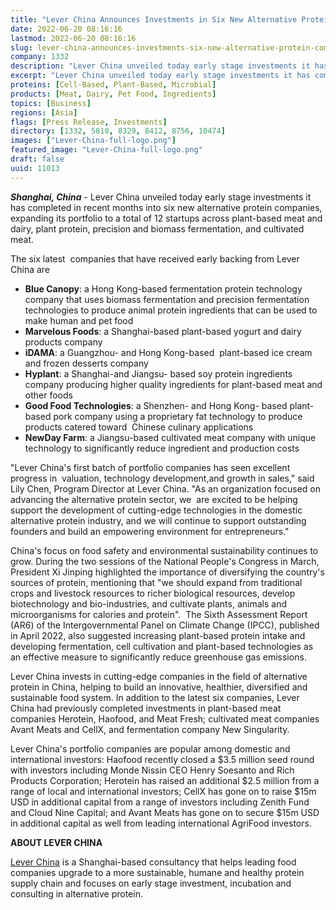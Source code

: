 ```yaml
---
title: "Lever China Announces Investments in Six New Alternative Protein Companies"
date: 2022-06-20 08:16:16
lastmod: 2022-06-20 08:16:16
slug: lever-china-announces-investments-six-new-alternative-protein-companies
company: 1332
description: "Lever China unveiled today early stage investments it has completed in recent months into six new alternative protein companies, expanding its portfolio to a total of 12 startups across plant-based meat and dairy, plant protein, precision and biomass fermentation, and cultivated meat."
excerpt: "Lever China unveiled today early stage investments it has completed in recent months into six new alternative protein companies, expanding its portfolio to a total of 12 startups across plant-based meat and dairy, plant protein, precision and biomass fermentation, and cultivated meat."
proteins: [Cell-Based, Plant-Based, Microbial]
products: [Meat, Dairy, Pet Food, Ingredients]
topics: [Business]
regions: [Asia]
flags: [Press Release, Investments]
directory: [1332, 5810, 8329, 8412, 8756, 10474]
images: ["Lever-China-full-logo.png"]
featured_image: "Lever-China-full-logo.png"
draft: false
uuid: 11013
---
```

***Shanghai, China*** - Lever China unveiled today early stage
investments it has completed in recent months into six new alternative
protein companies, expanding its portfolio to a total of 12 startups
across plant-based meat and dairy, plant protein, precision and biomass
fermentation, and cultivated meat.

The six latest  companies that have received early backing from Lever
China are

-   **Blue Canopy**: a Hong Kong-based fermentation protein technology
    company that uses biomass fermentation and precision fermentation
    technologies to produce animal protein ingredients that can be used
    to make human and pet food
-   **Marvelous Foods**: a Shanghai-based plant-based yogurt and dairy
    products company
-   **iDAMA**: a Guangzhou- and Hong Kong-based  plant-based ice cream
    and frozen desserts company
-   **Hyplant**: a Shanghai-and Jiangsu- based soy protein ingredients
    company producing higher quality ingredients for plant-based meat
    and other foods 
-   **Good Food Technologies**: a Shenzhen- and Hong Kong- based
    plant-based pork company using a proprietary fat technology to
    produce products catered toward  Chinese culinary applications
-   **NewDay Farm**: a Jiangsu-based cultivated meat company with unique
    technology to significantly reduce ingredient and production costs 

"Lever China's first batch of portfolio companies has seen excellent
progress in  valuation, technology development,and growth in sales,"
said Lily Chen, Program Director at Lever China. "As an organization
focused on advancing the alternative protein sector, we  are excited to
be helping support the development of cutting-edge technologies in the
domestic alternative protein industry, and we will continue to support
outstanding founders and build an empowering environment for
entrepreneurs."

China's focus on food safety and environmental sustainability continues
to grow. During the two sessions of the National People\'s Congress in
March, President Xi Jinping highlighted the importance of diversifying
the country\'s sources of protein, mentioning that "we should expand
from traditional crops and livestock resources to richer biological
resources, develop biotechnology and bio-industries, and cultivate
plants, animals and microorganisms for calories and protein".  The Sixth
Assessment Report (AR6) of the Intergovernmental Panel on Climate Change
(IPCC), published in April 2022, also suggested increasing plant-based
protein intake and developing fermentation, cell cultivation and
plant-based technologies as an effective measure to significantly reduce
greenhouse gas emissions.

Lever China invests in cutting-edge companies in the field of
alternative protein in China, helping to build an innovative, healthier,
diversified and sustainable food system. In addition to the latest six
companies, Lever China had previously completed investments in
plant-based meat companies Herotein, Haofood, and Meat Fresh; cultivated
meat companies Avant Meats and CellX, and fermentation company New
Singularity. 

Lever China's portfolio companies are popular among domestic and
international investors: Haofood recently closed a \$3.5 million seed
round with investors including Monde Nissin CEO Henry Soesanto and Rich
Products Corporation; Herotein has raised an additional \$2.5 million
from a range of local and international investors; CellX has gone on to
raise \$15m USD in additional capital from a range of investors
including Zenith Fund and Cloud Nine Capital; and Avant Meats has gone
on to secure \$15m USD in additional capital as well from leading
international AgriFood investors. 

**ABOUT LEVER CHINA**

[Lever China](http://leverchina.com/) is a Shanghai-based consultancy
that helps leading food companies upgrade to a more sustainable, humane
and healthy protein supply chain and focuses on early stage investment,
incubation and consulting in alternative protein.
